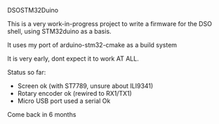 DSOSTM32Duino

This is a very work-in-progress project to write a firmware for the DSO shell, using STM32duino as a basis.

It uses my port of arduino-stm32-cmake as a build system

It is very early, dont expect it to work AT ALL.


Status so far:
* Screen ok (with ST7789, unsure about ILI9341)
* Rotary encoder ok (rewired to RX1/TX1)
* Micro USB port used a serial Ok

Come back in 6 months
